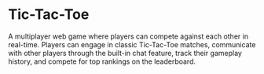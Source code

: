# Tic-Tac-Toe
A multiplayer web game where players can compete against each other in real-time. Players can engage in classic Tic-Tac-Toe matches, communicate with other players through the built-in chat feature, track their gameplay history, and compete for top rankings on the leaderboard.
